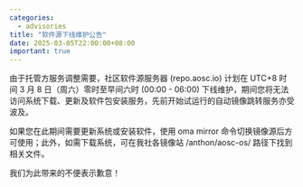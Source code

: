 ```yaml
---
categories:
  - advisories
title: "软件源下线维护公告"
date: 2025-03-05T22:00:00+08:00
important: true
---
```



由于托管方服务调整需要，社区软件源服务器 (repo.aosc.io) 计划在 UTC+8 时间 3 月 8 日（周六）零时至早间六时 (00:00 - 06:00) 下线维护，期间您将无法访问系统下载、更新及软件包安装服务，先前开始试运行的自动镜像跳转服务亦受波及。

如果您在此期间需要更新系统或安装软件，使用 oma mirror 命令切换镜像源后方可使用；此外，如需下载系统，可在我社各镜像站 /anthon/aosc-os/ 路径下找到相关文件。

我们为此带来的不便表示歉意！
